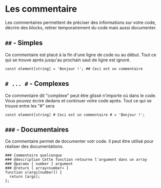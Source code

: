 # Les commentaire
Les commentaires permettent de préciser des informations sur votre code, décrire des blocks, retirer temporairement du code mais aussi documenter.

## `##` - Simples
Ce commentaire est placé à la fin d'une ligne de code ou au début. Tout ce qui se trouve après jusqu'au prochain saut de ligne est ignoré.
<pre data-lang="fox"><code><span class="hljs-keyword">const</span> <span class="hljs-var_">element</span>[<span class="hljs-type">string</span>] = <span class="hljs-string">'Bonjour !'</span>; <span class="hljs-comment">## Ceci est un commentaire</span></code></pre>

## `# ... #` - Complexes
Ce commentaire dit "complexe" peut être glissé n'importe où dans le code. Vous pouvez écrire dedans et continuer votre code après. Tout ce qui se trouve entre les "#" sera
<pre data-lang="fox"><code><span class="hljs-keyword">const</span> <span class="hljs-var_">element</span>[<span class="hljs-type">string</span>] <span class="hljs-comment"># Ceci est un commentaire #</span> = <span class="hljs-string">'Bonjour !'</span>;</code></pre>


## `###` - Documentaires
Ce commentaire permet de documenter votr code. Il peut être utilisé pour réaliser des documentations.
<pre data-lang="fox"><code><span class="hljs-comment">### Commentaire quelconque</span>
<span class="hljs-comment">### <span class="hljs-keyword">@description</span> Cette fonction retourne l'argument dans un array</span>
<span class="hljs-comment">### <span class="hljs-keyword">@params</span> <span class="hljs">[ <span class="hljs-type">number</span> ] argument</span></span>
<span class="hljs-comment">### <span class="hljs-keyword">@return</span> <span class="hljs">[ <span class="hljs-type">array</span>&#60;<span class="hljs-type">number</span>&#62; ]</span></span>
<span class="hljs-keyword">function</span> <span class="hljs-var_">x</span>(<span class="hljs-var_">args</span>[<span class="hljs-type">number</span>]) {
  <span class="hljs-keyword">return</span> [<span class="hljs-var_">args</span>];
};
</code></pre>

